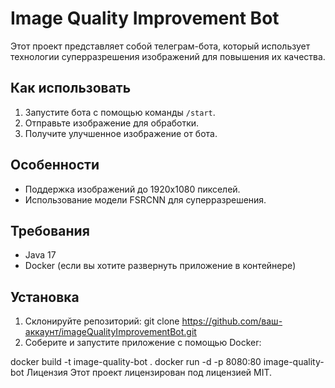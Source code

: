 # Image Quality Improvement Bot

Этот проект представляет собой телеграм-бота, который использует технологии суперразрешения изображений для повышения их качества.

## Как использовать

1. Запустите бота с помощью команды `/start`.
2. Отправьте изображение для обработки.
3. Получите улучшенное изображение от бота.

## Особенности

- Поддержка изображений до 1920x1080 пикселей.
- Использование модели FSRCNN для суперразрешения.

## Требования

- Java 17
- Docker (если вы хотите развернуть приложение в контейнере)

## Установка

1. Склонируйте репозиторий:
   git clone https://github.com/ваш-аккаунт/imageQualityImprovementBot.git
2. Соберите и запустите приложение с помощью Docker:

docker build -t image-quality-bot .
docker run -d -p 8080:80 image-quality-bot
Лицензия
Этот проект лицензирован под лицензией MIT.
